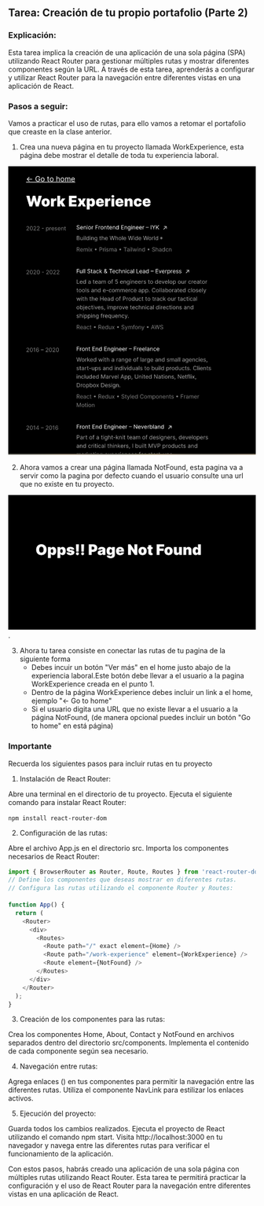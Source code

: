 ## Tarea: Creación de tu propio portafolio (Parte 2)

### Explicación:
Esta tarea implica la creación de una aplicación de una sola página (SPA) utilizando React Router para gestionar múltiples rutas y mostrar diferentes componentes según la URL. A través de esta tarea, aprenderás a configurar y utilizar React Router para la navegación entre diferentes vistas en una aplicación de React.

### Pasos a seguir:

Vamos a practicar el uso de rutas, para ello vamos a retomar el portafolio que creaste en la clase anterior.

1. Crea una nueva página en tu proyecto llamada WorkExperience, esta página debe mostrar el detalle de toda tu experiencia laboral.

![work_experience_page.png](./resources/work_experience_page.png)

2. Ahora vamos a crear una página llamada NotFound, esta pagina va a servir como la pagina por defecto cuando el usuario consulte una url que no existe en tu proyecto.

![not_found_page.png](./resources/not_found_page.png).

3. Ahora tu tarea consiste en conectar las rutas de tu pagina de la siguiente forma
    - Debes incuir un botón "Ver más" en el home justo abajo de la experiencia laboral.Este botón debe llevar a el usuario a la pagina WorkExperience creada en el punto 1.
    - Dentro de la página WorkExperience debes incluir un link a el home, ejemplo "← Go to home"
    - Si el usuario digita una URL que no existe llevar a el usuario a la página NotFound, (de manera opcional puedes incluir un botón "Go to home" en está página)

### Importante

Recuerda los siguientes pasos para incluir rutas en tu proyecto

1. Instalación de React Router:

Abre una terminal en el directorio de tu proyecto.
Ejecuta el siguiente comando para instalar React Router:

```npm install react-router-dom```

2. Configuración de las rutas:

Abre el archivo App.js en el directorio src.
Importa los componentes necesarios de React Router:
```javascript
import { BrowserRouter as Router, Route, Routes } from 'react-router-dom';
// Define los componentes que deseas mostrar en diferentes rutas.
// Configura las rutas utilizando el componente Router y Routes:

function App() {
  return (
    <Router>
      <div>
        <Routes>
          <Route path="/" exact element={Home} />
          <Route path="/work-experience" element={WorkExperience} />
          <Route element={NotFound} />
        </Routes>
      </div>
    </Router>
  );
}
```
3. Creación de los componentes para las rutas:

Crea los componentes Home, About, Contact y NotFound en archivos separados dentro del directorio src/components.
Implementa el contenido de cada componente según sea necesario.

4. Navegación entre rutas:

Agrega enlaces (<Link>) en tus componentes para permitir la navegación entre las diferentes rutas.
Utiliza el componente NavLink para estilizar los enlaces activos.

5. Ejecución del proyecto:

Guarda todos los cambios realizados.
Ejecuta el proyecto de React utilizando el comando npm start.
Visita http://localhost:3000 en tu navegador y navega entre las diferentes rutas para verificar el funcionamiento de la aplicación.

Con estos pasos, habrás creado una aplicación de una sola página con múltiples rutas utilizando React Router. Esta tarea te permitirá practicar la configuración y el uso de React Router para la navegación entre diferentes vistas en una aplicación de React.